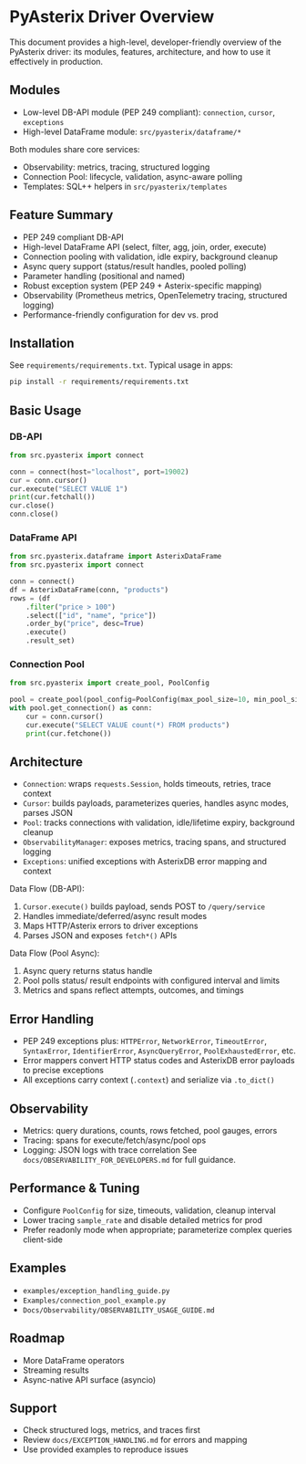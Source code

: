 # PyAsterix Driver Overview

This document provides a high-level, developer-friendly overview of the PyAsterix driver: its modules, features, architecture, and how to use it effectively in production.

## Modules
- Low-level DB-API module (PEP 249 compliant): `connection`, `cursor`, `exceptions`
- High-level DataFrame module: `src/pyasterix/dataframe/*`

Both modules share core services:
- Observability: metrics, tracing, structured logging
- Connection Pool: lifecycle, validation, async-aware polling
- Templates: SQL++ helpers in `src/pyasterix/templates`

## Feature Summary
- PEP 249 compliant DB-API
- High-level DataFrame API (select, filter, agg, join, order, execute)
- Connection pooling with validation, idle expiry, background cleanup
- Async query support (status/result handles, pooled polling)
- Parameter handling (positional and named)
- Robust exception system (PEP 249 + Asterix-specific mapping)
- Observability (Prometheus metrics, OpenTelemetry tracing, structured logging)
- Performance-friendly configuration for dev vs. prod

## Installation
See `requirements/requirements.txt`. Typical usage in apps:
```bash
pip install -r requirements/requirements.txt
```

## Basic Usage
### DB-API
```python
from src.pyasterix import connect

conn = connect(host="localhost", port=19002)
cur = conn.cursor()
cur.execute("SELECT VALUE 1")
print(cur.fetchall())
cur.close()
conn.close()
```

### DataFrame API
```python
from src.pyasterix.dataframe import AsterixDataFrame
from src.pyasterix import connect

conn = connect()
df = AsterixDataFrame(conn, "products")
rows = (df
    .filter("price > 100")
    .select(["id", "name", "price"]) 
    .order_by("price", desc=True)
    .execute()
    .result_set)
```

### Connection Pool
```python
from src.pyasterix import create_pool, PoolConfig

pool = create_pool(pool_config=PoolConfig(max_pool_size=10, min_pool_size=2))
with pool.get_connection() as conn:
    cur = conn.cursor()
    cur.execute("SELECT VALUE count(*) FROM products")
    print(cur.fetchone())
```

## Architecture
- `Connection`: wraps `requests.Session`, holds timeouts, retries, trace context
- `Cursor`: builds payloads, parameterizes queries, handles async modes, parses JSON
- `Pool`: tracks connections with validation, idle/lifetime expiry, background cleanup
- `ObservabilityManager`: exposes metrics, tracing spans, and structured logging
- `Exceptions`: unified exceptions with AsterixDB error mapping and context

Data Flow (DB-API):
1) `Cursor.execute()` builds payload, sends POST to `/query/service`
2) Handles immediate/deferred/async result modes
3) Maps HTTP/Asterix errors to driver exceptions
4) Parses JSON and exposes `fetch*()` APIs

Data Flow (Pool Async):
1) Async query returns status handle
2) Pool polls status/ result endpoints with configured interval and limits
3) Metrics and spans reflect attempts, outcomes, and timings

## Error Handling
- PEP 249 exceptions plus: `HTTPError`, `NetworkError`, `TimeoutError`, `SyntaxError`, `IdentifierError`, `AsyncQueryError`, `PoolExhaustedError`, etc.
- Error mappers convert HTTP status codes and AsterixDB error payloads to precise exceptions
- All exceptions carry context (`.context`) and serialize via `.to_dict()`

## Observability
- Metrics: query durations, counts, rows fetched, pool gauges, errors
- Tracing: spans for execute/fetch/async/pool ops
- Logging: JSON logs with trace correlation
See `docs/OBSERVABILITY_FOR_DEVELOPERS.md` for full guidance.

## Performance & Tuning
- Configure `PoolConfig` for size, timeouts, validation, cleanup interval
- Lower tracing `sample_rate` and disable detailed metrics for prod
- Prefer readonly mode when appropriate; parameterize complex queries client-side

## Examples
- `examples/exception_handling_guide.py`
- `Examples/connection_pool_example.py`
- `Docs/Observability/OBSERVABILITY_USAGE_GUIDE.md`

## Roadmap
- More DataFrame operators
- Streaming results
- Async-native API surface (asyncio)

## Support
- Check structured logs, metrics, and traces first
- Review `docs/EXCEPTION_HANDLING.md` for errors and mapping
- Use provided examples to reproduce issues
